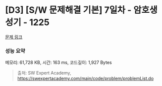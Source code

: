 # [D3] [S/W 문제해결 기본] 7일차 - 암호생성기 - 1225 

[문제 링크](https://swexpertacademy.com/main/code/problem/problemDetail.do?contestProbId=AV14uWl6AF0CFAYD) 

### 성능 요약

메모리: 61,728 KB, 시간: 163 ms, 코드길이: 1,927 Bytes



> 출처: SW Expert Academy, https://swexpertacademy.com/main/code/problem/problemList.do